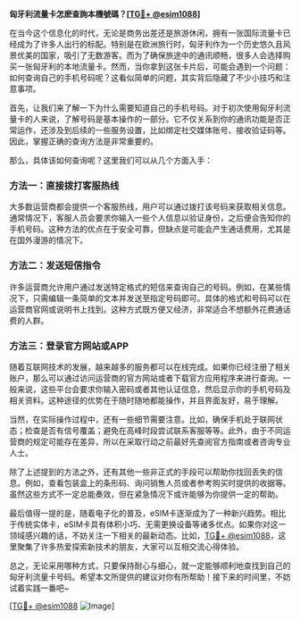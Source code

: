 **匈牙利流量卡怎麽查詢本機號碼？[[TG💪+ @esim1088](https://t.me/s/esim1088)]**

在当今这个信息化的时代，无论是商务出差还是旅游休闲，拥有一张国际流量卡已经成为了许多人出行的标配。特别是在欧洲旅行时，匈牙利作为一个历史悠久且风景优美的国家，吸引了无数游客。而为了确保旅途中的通讯顺畅，很多人会选择购买一张匈牙利的本地流量卡。然而，当你拿到这张卡片后，可能会遇到一个问题：如何查询自己的手机号码呢？这看似简单的问题，其实背后隐藏了不少小技巧和注意事项。

首先，让我们来了解一下为什么需要知道自己的手机号码。对于初次使用匈牙利流量卡的人来说，了解号码是基本操作的一部分。它不仅关系到你的通讯功能是否正常运作，还涉及到后续的一些服务设置，比如绑定社交媒体账号、接收验证码等。因此，掌握正确的查询方法是非常重要的。

那么，具体该如何查询呢？这里我们可以从几个方面入手：

### 方法一：直接拨打客服热线
大多数运营商都会提供一个客服热线，用户可以通过拨打该号码来获取相关信息。通常情况下，客服人员会要求你输入一些个人信息以验证身份，之后便会告知你的手机号码。这种方法的优点在于安全可靠，但缺点是可能会产生通话费用，尤其是在国外漫游的情况下。

### 方法二：发送短信指令
许多运营商允许用户通过发送特定格式的短信来查询自己的号码。例如，在某些情况下，只需编辑一条简单的文本并发送至指定号码即可。具体的格式和号码可以在运营商官网或说明书上找到。这种方式既方便又经济，非常适合不想额外花费通话费的人群。

### 方法三：登录官方网站或APP
随着互联网技术的发展，越来越多的服务都可以在线完成。如果你已经注册了相关账户，那么可以通过访问运营商的官方网站或者下载官方应用程序来进行查询。一般来说，这些平台会要求你输入密码或者其他认证信息，然后显示你的手机号码及相关资料。这种途径的优势在于随时随地都能操作，并且界面友好，易于理解。

当然，在实际操作过程中，还有一些细节需要注意。比如，确保手机处于联网状态；检查是否有信号覆盖；避免在高峰时段尝试联系客服等等。此外，由于不同运营商的规定可能存在差异，所以在采取行动之前最好先查阅官方指南或者咨询专业人士。

除了上述提到的方法之外，还有其他一些非正式的手段可以帮助你找回丢失的信息。例如，查看包装盒上的条形码、询问销售人员或者参考购买时提供的收据等。虽然这些方式不一定总能奏效，但在紧急情况下或许能够为你提供一定的帮助。

最后值得一提的是，随着电子化的普及，eSIM卡逐渐成为了一种新兴趋势。相比于传统实体卡，eSIM卡具有体积小巧、无需更换设备等诸多优点。如果你对这一领域感兴趣的话，不妨关注一下相关的最新动态。比如，[TG💪+ @esim1088](https://t.me/s/esim1088)，这里聚集了许多热爱探索新技术的朋友，大家可以互相交流心得体验。

总之，无论采用哪种方式，只要保持耐心与细心，就一定能够顺利地查找到自己的匈牙利流量卡号码。希望本文所提供的建议对你有所帮助！接下来的时间里，不妨试着实践一番吧~

[[TG💪+ @esim1088](https://t.me/s/esim1088) ![Image](https://i.postimg.cc/4NQfJmqS/Snipaste-2025-05-13-00-14-12.png)]